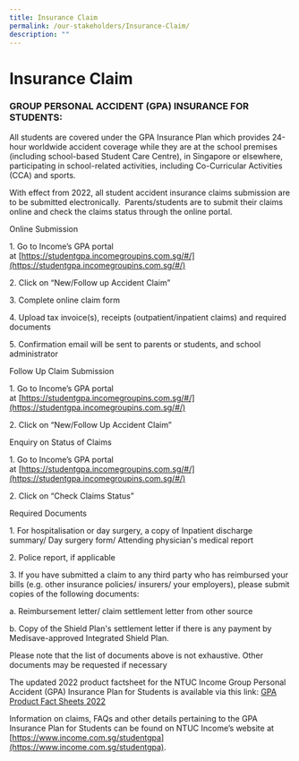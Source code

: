 ```yaml
---
title: Insurance Claim
permalink: /our-stakeholders/Insurance-Claim/
description: ""
---
```

# **Insurance Claim**

### GROUP PERSONAL ACCIDENT (GPA) INSURANCE FOR STUDENTS:

All students are covered under the GPA Insurance Plan which provides 24-hour worldwide accident coverage while they are at the school premises (including school-based Student Care Centre), in Singapore or elsewhere, participating in school-related activities, including Co-Curricular Activities (CCA) and sports.   

With effect from 2022, all student accident insurance claims submission are to be submitted electronically.  Parents/students are to submit their claims online and check the claims status through the online portal.  

Online Submission

1\. Go to Income’s GPA portal at [https://studentgpa.incomegroupins.com.sg/#/](https://studentgpa.incomegroupins.com.sg/#/)

2\. Click on “New/Follow up Accident Claim”

3\. Complete online claim form

4\. Upload tax invoice(s), receipts (outpatient/inpatient claims) and required documents

5\. Confirmation email will be sent to parents or students, and school administrator

Follow Up Claim Submission

1\. Go to Income’s GPA portal at [https://studentgpa.incomegroupins.com.sg/#/](https://studentgpa.incomegroupins.com.sg/#/)

2\. Click on “New/Follow Up Accident Claim”

Enquiry on Status of Claims

1\. Go to Income’s GPA portal at [https://studentgpa.incomegroupins.com.sg/#/](https://studentgpa.incomegroupins.com.sg/#/)

2\. Click on “Check Claims Status”

Required Documents

1\. For hospitalisation or day surgery, a copy of Inpatient discharge summary/ Day surgery form/ Attending physician's medical report

2\. Police report, if applicable

3\. If you have submitted a claim to any third party who has reimbursed your bills (e.g. other insurance policies/ insurers/ your employers), please submit copies of the following documents:

a. Reimbursement letter/ claim settlement letter from other source

b. Copy of the Shield Plan's settlement letter if there is any payment by Medisave-approved Integrated Shield Plan.

Please note that the list of documents above is not exhaustive. Other documents may be requested if necessary

  
The updated 2022 product factsheet for the NTUC Income Group Personal Accident (GPA) Insurance Plan for Students is available via this link: [GPA Product Fact Sheets 2022](/files/GPA%20Product%20Fact%20Sheet%202022.pdf)

  

Information on claims, FAQs and other details pertaining to the GPA Insurance Plan for Students can be found on NTUC Income’s website at [https://www.income.com.sg/studentgpa](https://www.income.com.sg/studentgpa).